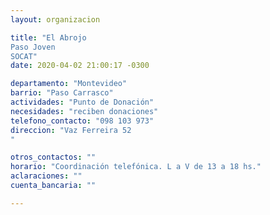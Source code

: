 ```yaml
---
layout: organizacion

title: "El Abrojo
Paso Joven
SOCAT"
date: 2020-04-02 21:00:17 -0300

departamento: "Montevideo"
barrio: "Paso Carrasco"
actividades: "Punto de Donación"
necesidades: "reciben donaciones"
telefono_contacto: "098 103 973"
direccion: "Vaz Ferreira 52
"

otros_contactos: ""
horario: "Coordinación telefónica. L a V de 13 a 18 hs."
aclaraciones: ""
cuenta_bancaria: ""

---
```

